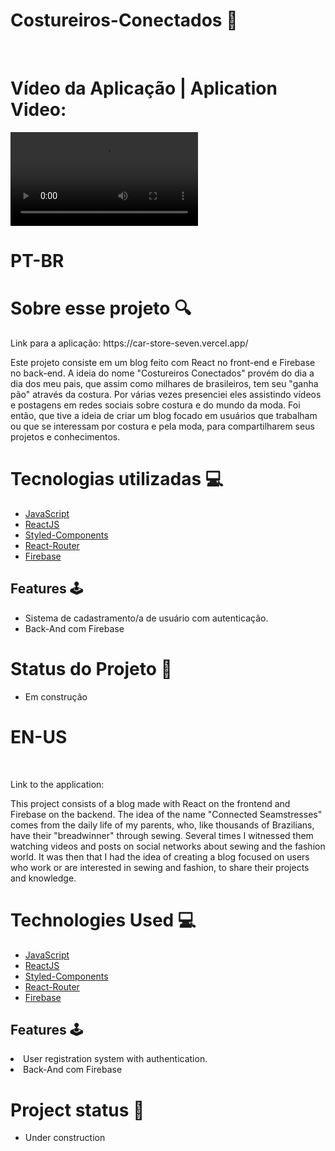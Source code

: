 



# Costureiros-Conectados 🧵
<br>
<h1> Vídeo da Aplicação | Aplication Video: </h1>
<video src="https://user-images.githubusercontent.com/102983819/189420194-78ab54dc-66a1-47e4-9a83-28340b1c934c.mp4" autoplay> </video>
<br>
<h1> PT-BR </h1>
<h1> Sobre esse projeto 🔍 </h1>
<p> Link para a aplicação: https://car-store-seven.vercel.app/</p>
<p> Este projeto consiste em um blog feito com React no front-end e Firebase no back-end. A ideia do nome "Costureiros Conectados" provém do dia a dia dos meu pais, que assim como milhares de brasileiros, tem seu "ganha pão" através da costura. Por várias vezes presenciei eles assistindo vídeos e postagens em redes sociais sobre costura e do mundo da moda. Foi então, que tive a ideia de criar um blog focado em usuários que trabalham ou que se interessam por costura e pela moda, para compartilharem seus projetos e conhecimentos.</p>


<h1>Tecnologias utilizadas 💻 </h1>
<ul>
<li> <a href="https://www.javascript.com/">JavaScript </a></li> 
<li> <a href="https://pt-br.reactjs.org/"> ReactJS </a> </li>
<li><a href="https://styled-components.com"> Styled-Components </a> </li>
<li> <a href="https://v5.reactrouter.com/web/guides/quick-start">React-Router </a></li>
<li> <a href="https://firebase.google.com/"> Firebase </a>
</ul>
<h2> Features 🕹 </h2>
<ul>
<li> Sistema de cadastramento/a de usuário com autenticação. </li>
<li> Back-And com Firebase </li>
</ul> 
<h1> Status do Projeto 📌 </h1>
<ul> <li> Em construção </li> </ul>
  
<h1>EN-US</h1>
<br>
<p>Link to the application: </p>

<p> This project consists of a blog made with React on the frontend and Firebase on the backend. The idea of ​​the name "Connected Seamstresses" comes from the daily life of my parents, who, like thousands of Brazilians, have their "breadwinner" through sewing. Several times I witnessed them watching videos and posts on social networks about sewing and the fashion world. It was then that I had the idea of ​​creating a blog focused on users who work or are interested in sewing and fashion, to share their projects and knowledge.
 </p>

<h1> Technologies Used 💻 </h1>
 
<ul>
 <li> <a href="https://www.javascript.com/">JavaScript </a></li> 
 <li> <a href="https://pt-br.reactjs.org/"> ReactJS </a> </li>
 <li><a href="https://styled-components.com"> Styled-Components </a> </li>
 <li> <a href="https://v5.reactrouter.com/web/guides/quick-start">React-Router </a></li>
 <li> <a href="https://firebase.google.com/"> Firebase </a>
 </ul>
 
 <h2> Features 🕹 </h2>
 <li> User registration system with authentication. </li>
 <li> Back-And com Firebase </li>
 
 <h1> Project status 📌 </h1>
 <ul> <li> Under construction </li> </ul>
  
